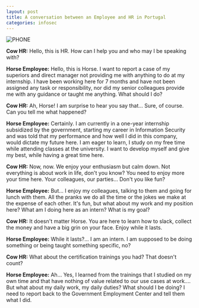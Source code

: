 ```yaml
---
layout: post
title: A conversation between an Employee and HR in Portugal
categories: infosec
---
```


![PHONE](https://dcgc.io/phone_conversation_2.jpeg)

**Cow HR:** Hello, this is HR. How can I help you and who may I be speaking with?

**Horse Employee:** Hello, this is Horse. I want to report a case of my superiors and direct manager not providing me with anything to do at my internship. I have been working here for 7 months and have not been assigned any task or responsibility, nor did my senior colleagues provide me with any guidance or taught me anything. What should I do?

**Cow HR:** Ah, Horse! I am surprise to hear you say that... Sure, of course. Can you tell me what happened?

**Horse Employee:** Certainly. I am currently in a one-year internship subsidized by the government, starting my career in Information Security and was told that my performance and how well I did in this company, would dictate my future here. I am eager to learn, I study on my free time while attending classes at the university. I want to develop myself and give my best, while having a great time here. 

**Cow HR:** Now, now. We enjoy your enthusiasm but calm down. Not everything is about work in life, don't you know? You need to enjoy more your time here. Your colleagues, our parties... Don't you like fun?

**Horse Employee:** But... I enjoy my colleagues, talking to them and going for lunch with them. All the pranks we do all the time or the jokes we make at the expense of each other. It's fun, but what about my work and my position here? What am I doing here as an intern? What is my goal?

**Cow HR:** It doesn't matter Horse. You are here to learn how to slack, collect the money and have a big grin on your face. Enjoy while it lasts.

**Horse Employee:** While it lasts?... I am an intern. I am supposed to be doing something or being taught something specific, no?

**Cow HR:** What about the certification trainings you had? That doesn't count? 

**Horse Employee:** Ah... Yes, I learned from the trainings that I studied on my own time and that have nothing of value related to our use cases at work.... But what about my daily work, my daily duties? What should I be doing? I need to report back to the Government Employment Center and tell them what I did.
